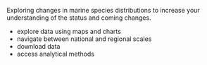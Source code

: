 Exploring changes in marine species distributions to increase your understanding of the status and coming changes.


  - explore data using maps and charts
  - navigate between national and regional scales
  - download data
  - access analytical methods
